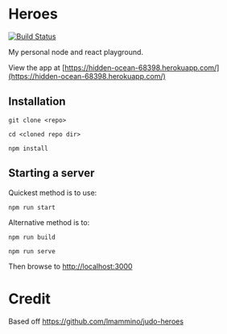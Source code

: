 # Heroes

[![Build Status](https://travis-ci.org/jconroy/heroes.svg?branch=master)](https://travis-ci.org/jconroy/heroes)

My personal node and react playground.

View the app at [https://hidden-ocean-68398.herokuapp.com/](https://hidden-ocean-68398.herokuapp.com/)

## Installation

```
git clone <repo>

cd <cloned repo dir>

npm install
```
## Starting a server

Quickest method is to use:

```
npm run start
```

Alternative method is to:

```
npm run build

npm run serve
```

Then browse to [http://localhost:3000](http://localhost:3000)

# Credit

Based off https://github.com/lmammino/judo-heroes